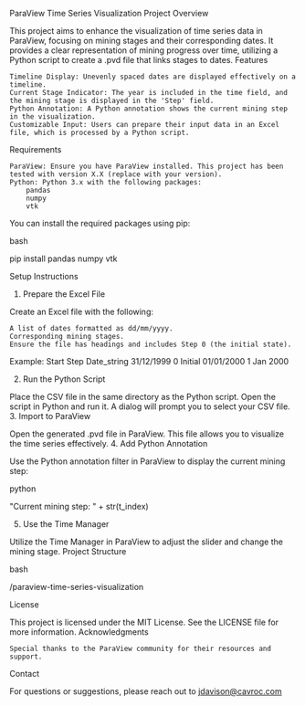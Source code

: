 ParaView Time Series Visualization Project
Overview

This project aims to enhance the visualization of time series data in ParaView, focusing on mining stages and their corresponding dates. It provides a clear representation of mining progress over time, utilizing a Python script to create a .pvd file that links stages to dates.
Features

    Timeline Display: Unevenly spaced dates are displayed effectively on a timeline.
    Current Stage Indicator: The year is included in the time field, and the mining stage is displayed in the 'Step' field.
    Python Annotation: A Python annotation shows the current mining step in the visualization.
    Customizable Input: Users can prepare their input data in an Excel file, which is processed by a Python script.

Requirements

    ParaView: Ensure you have ParaView installed. This project has been tested with version X.X (replace with your version).
    Python: Python 3.x with the following packages:
        pandas
        numpy
        vtk

You can install the required packages using pip:

bash

pip install pandas numpy vtk

Setup Instructions
1. Prepare the Excel File

Create an Excel file with the following:

    A list of dates formatted as dd/mm/yyyy.
    Corresponding mining stages.
    Ensure the file has headings and includes Step 0 (the initial state).

Example:
Start	Step	Date_string
31/12/1999	0	Initial
01/01/2000	1	Jan 2000

2. Run the Python Script

Place the CSV file in the same directory as the Python script. Open the script in Python and run it. A dialog will prompt you to select your CSV file.
3. Import to ParaView

Open the generated .pvd file in ParaView. This file allows you to visualize the time series effectively.
4. Add Python Annotation

Use the Python annotation filter in ParaView to display the current mining step:

python

"Current mining step: " + str(t_index)

5. Use the Time Manager

Utilize the Time Manager in ParaView to adjust the slider and change the mining stage.
Project Structure

bash

/paraview-time-series-visualization

License

This project is licensed under the MIT License. See the LICENSE file for more information.
Acknowledgments

    Special thanks to the ParaView community for their resources and support.

Contact

For questions or suggestions, please reach out to jdavison@cavroc.com